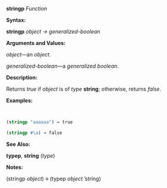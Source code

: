 **stringp** *Function* 



**Syntax:** 



**stringp** *object → generalized-boolean* 



**Arguments and Values:** 



*object*—an *object*. 



*generalized-boolean*—a *generalized boolean*. 



**Description:** 



Returns *true* if *object* is of *type* **string**; otherwise, returns *false*. 







 



 



**Examples:**
```lisp
 

(stringp "aaaaaa") → true 

(stringp #\a) → false 


```
**See Also:** 



**typep**, **string** (*type*) 



**Notes:** 



(stringp *object*) *≡* (typep *object* ’string) 



